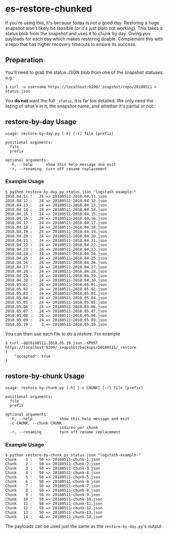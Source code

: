 # es-restore-chunked

If you're using this, it's because today is not a good day. Restoring a huge snapshot won't likely be feasible (or it's just plain not working). This takes a status blob from the snapshot and uses it to chunk by day. Giving you payloads for each day which makes restoring doable. Complement this with a repo that has higher recovery timeouts to ensure its success.

## Preparation

You'll need to grab the status JSON blob from one of the snapshot statuses. e.g.:

```
$ curl -u username https://localhost:9200/_snapshot/repo/20180511 > status.json
```

You **do not** want the full `_status`, it is far too detailed. We only need the listing of what's in it, the snapshot name, and whether it's partial or not.

## restore-by-day Usage

```
usage: restore-by-day.py [-h] [-r] file [prefix]

positional arguments:
  file
  prefix

optional arguments:
  -h, --help      show this help message and exit
  -r, --renaming  turn off rename replacement
```

### Example Usage

```
$ python restore-by-day.py status.json "logstash-example-"
2018.04.11 :   21 => 20180511-2018.04.11.json
2018.04.12 :   24 => 20180511-2018.04.12.json
2018.04.13 :   24 => 20180511-2018.04.13.json
2018.04.14 :   24 => 20180511-2018.04.14.json
2018.04.15 :   24 => 20180511-2018.04.15.json
2018.04.16 :   24 => 20180511-2018.04.16.json
2018.04.17 :   24 => 20180511-2018.04.17.json
2018.04.18 :   24 => 20180511-2018.04.18.json
2018.04.19 :   24 => 20180511-2018.04.19.json
2018.04.20 :   24 => 20180511-2018.04.20.json
2018.04.21 :   24 => 20180511-2018.04.21.json
2018.04.22 :   24 => 20180511-2018.04.22.json
2018.04.23 :   24 => 20180511-2018.04.23.json
2018.04.24 :   24 => 20180511-2018.04.24.json
2018.04.25 :   24 => 20180511-2018.04.25.json
2018.04.26 :   24 => 20180511-2018.04.26.json
2018.04.27 :   24 => 20180511-2018.04.27.json
2018.04.28 :   24 => 20180511-2018.04.28.json
2018.04.29 :   24 => 20180511-2018.04.29.json
2018.04.30 :   24 => 20180511-2018.04.30.json
2018.05.01 :   24 => 20180511-2018.05.01.json
2018.05.02 :   24 => 20180511-2018.05.02.json
2018.05.03 :   24 => 20180511-2018.05.03.json
2018.05.04 :   24 => 20180511-2018.05.04.json
2018.05.05 :   24 => 20180511-2018.05.05.json
2018.05.06 :   24 => 20180511-2018.05.06.json
2018.05.07 :   24 => 20180511-2018.05.07.json
2018.05.08 :   24 => 20180511-2018.05.08.json
2018.05.09 :   24 => 20180511-2018.05.09.json
2018.05.10 :    3 => 20180511-2018.05.10.json
```

You can then use each file to do a restore. For example

```
$ curl -d@20180511-2018.05.10.json -XPOST https://localhost:9200/_snapshot/backups/20180511/_restore
{
    "accepted": true
}
```

## restore-by-chunk Usage

```
usage: restore-by-chunk.py [-h] [-c CHUNK] [-r] file [prefix]

positional arguments:
  file
  prefix

optional arguments:
  -h, --help            show this help message and exit
  -c CHUNK, --chunk CHUNK
                        indices per chunk
  -r, --renaming        turn off rename replacement
```

### Example Usage

```
$ python restore-by-chunk.py status.json "logstash-example-"
Chunk    1 :   50 => 20180511-chunk-1.json
Chunk    2 :   50 => 20180511-chunk-2.json
Chunk    3 :   50 => 20180511-chunk-3.json
Chunk    4 :   50 => 20180511-chunk-4.json
Chunk    5 :   50 => 20180511-chunk-5.json
Chunk    6 :   50 => 20180511-chunk-6.json
Chunk    7 :   50 => 20180511-chunk-7.json
Chunk    8 :   50 => 20180511-chunk-8.json
Chunk    9 :   50 => 20180511-chunk-9.json
Chunk   10 :   50 => 20180511-chunk-10.json
Chunk   11 :   50 => 20180511-chunk-11.json
Chunk   12 :   50 => 20180511-chunk-12.json
Chunk   13 :   50 => 20180511-chunk-13.json
Chunk   14 :   46 => 20180511-chunk-14.json
```

The payloads can be used just the same as the `restore-by-day.py`'s output.
